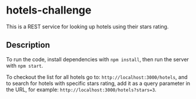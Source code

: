 # hotels-challenge
This is a REST service for looking up hotels using their stars rating.

## Description
To run the code, install dependencies with `npm install`, then run the server with `npm start`.

To checkout the list for all hotels go to: `http://localhost:3000/hotels`, and to search for hotels with specific stars rating, add it as a query parameter in the URL, 
for example: `http://localhost:3000/hotels?stars=3`.
